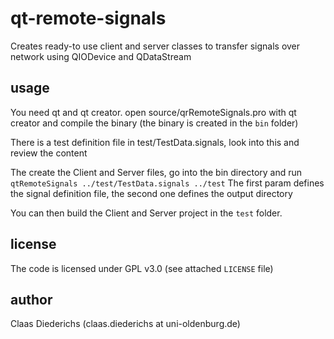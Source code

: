 qt-remote-signals
=================

Creates ready-to use client and server classes to transfer signals over network using QIODevice and QDataStream

usage
-----

You need qt and qt creator.
open source/qrRemoteSignals.pro with qt creator and compile the binary (the binary is created in the `bin` folder)

There is a test definition file in test/TestData.signals, look into this and review the content

The create the Client and Server files, go into the bin directory and run `qtRemoteSignals ../test/TestData.signals ../test`
The first param defines the signal definition file, the second one defines the output directory

You can then build the Client and Server project in the `test` folder.

license
-------
The code is licensed under GPL v3.0 (see attached `LICENSE` file)

author
------
Claas Diederichs (claas.diederichs at uni-oldenburg.de)

